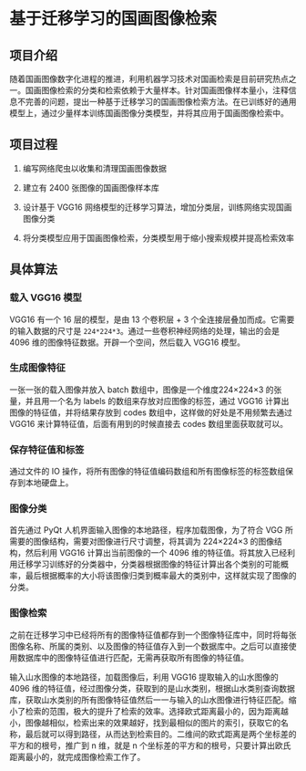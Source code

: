 # 基于迁移学习的国画图像检索

## 项目介绍

随着国画图像数字化进程的推进，利用机器学习技术对国画检索是目前研究热点之一。国画图像检索的分类和检索依赖于大量样本。针对国画图像样本量小，注释信息不完善的问题，提出一种基于迁移学习的国画图像检索方法。在已训练好的通用模型上，通过少量样本训练国画图像分类模型，并将其应用于国画图像检索中。

## 项目过程

1. 编写网络爬虫以收集和清理国画图像数据

2. 建立有 2400 张图像的国画图像样本库

3. 设计基于 VGG16 网络模型的迁移学习算法，增加分类层，训练网络实现国画图像分类

4. 将分类模型应用于国画图像检索，分类模型用于缩小搜索规模并提高检索效率

## 具体算法

### 载入 VGG16 模型

VGG16 有一个 16 层的模型，是由 13 个卷积层 + 3 个全连接层叠加而成。它需要的输入数据的尺寸是 `224*224*3`。通过一些卷积神经网络的处理，输出的会是 4096 维的图像特征数据。开辟一个空间，然后载入 VGG16 模型。

### 生成图像特征

一张一张的载入图像并放入 batch 数组中，图像是一个维度224×224×3 的张量，并且用一个名为 labels 的数组来存放对应图像的标签，通过 VGG16 计算出图像的特征值，并将结果存放到 codes 数组中，这样做的好处是不用频繁去通过VGG16 来计算特征值，后面有用到的时候直接去 codes 数组里面获取就可以。

### 保存特征值和标签

通过文件的 IO 操作，将所有图像的特征值编码数组和所有图像标签的标签数组保存到本地硬盘上。

### 图像分类

首先通过 PyQt 人机界面输入图像的本地路径，程序加载图像，为了符合 VGG 所需要的图像结构，需要对图像进行尺寸调整，将其调为 224×224×3 的图像结构，然后利用 VGG16 计算出当前图像的一个 4096 维的特征值。将其放入已经利用迁移学习训练好的分类器中，分类器根据图像的特征计算出各个类别的可能概率，最后根据概率的大小将该图像归类到概率最大的类别中，这样就实现了图像的分类。

### 图像检索

之前在迁移学习中已经将所有的图像特征值都存到一个图像特征库中，同时将每张图像名称、所属的类别、以及图像的特征值存入到一个数据库中。之后可以直接使用数据库中的图像特征值进行匹配，无需再获取所有图像的特征值。

输入山水图像的本地路径，加载图像后，利用 VGG16 提取输入的山水图像的 4096 维的特征值，经过图像分类，获取到的是山水类别，根据山水类别查询数据库，获取山水类别的所有图像特征值然后一一与输入的山水图像进行特征匹配。缩小了检索的范围，极大的提升了检索的效率。选择欧式距离最小的，因为距离越小，图像越相似，检索出来的效果越好，找到最相似的图片的索引，获取它的名称，最后就可以得到路径，从而达到检索目的。二维间的欧式距离是两个坐标差的平方和的根号，推广到 n 维，就是 n 个坐标差的平方和的根号，只要计算出欧氏距离最小的，就完成图像检索工作了。